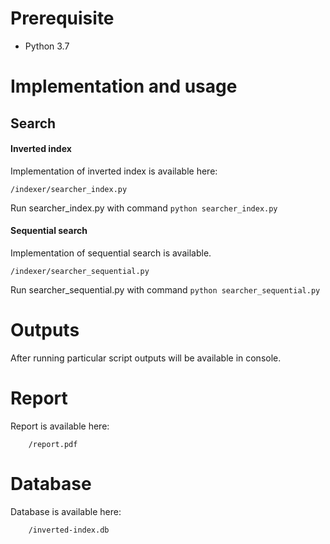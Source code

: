 # Prerequisite
* Python 3.7

# Implementation and usage
## Search
#### Inverted index 
Implementation of inverted index is available here:

    /indexer/searcher_index.py
    
Run searcher_index.py with command ```python searcher_index.py```
    


#### Sequential search
Implementation of sequential search is available.

    /indexer/searcher_sequential.py
    
Run searcher_sequential.py with command ```python searcher_sequential.py```
        
# Outputs
After running particular script outputs will be available in console.
        
# Report
Report is available here:
        
        /report.pdf
        
# Database
Database is available here:
        
        /inverted-index.db        
